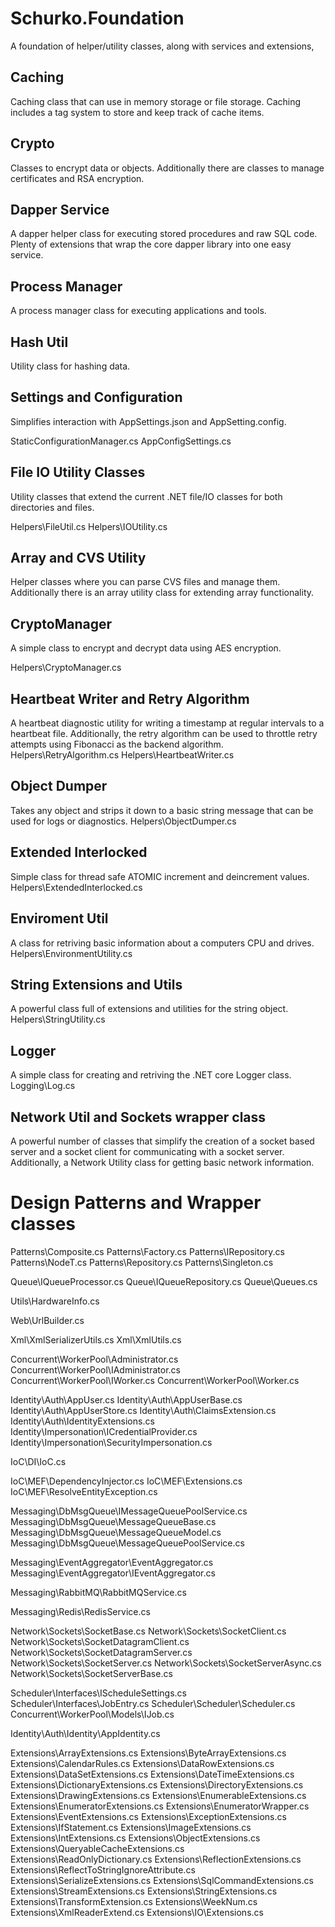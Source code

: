 # Schurko.Foundation
A foundation of helper/utility classes, along with services and extensions,

## Caching

Caching class that can use in memory storage or file storage.
Caching includes a tag system to store and keep track of cache items.

## Crypto
Classes to encrypt data or objects. Additionally there are classes to manage certificates and RSA encryption.

## Dapper Service
A dapper helper class for executing stored procedures and raw SQL code.
Plenty of extensions that wrap the core dapper library into one easy service.

## Process Manager
A process manager class for executing applications and tools.

## Hash Util
Utility class for hashing data.

## Settings and Configuration
Simplifies interaction with AppSettings.json and AppSetting.config.

StaticConfigurationManager.cs
AppConfigSettings.cs
 
## File IO Utility Classes
Utility classes that extend the current .NET file/IO classes for both directories and files.

Helpers\FileUtil.cs
Helpers\IOUtility.cs

## Array and CVS Utility
Helper classes where you can parse CVS files and manage them.
Additionally there is an array utility class for extending array functionality.

## CryptoManager 
A simple class to encrypt and decrypt data using AES encryption.

Helpers\CryptoManager.cs

## Heartbeat Writer and Retry Algorithm
A heartbeat diagnostic utility for writing a timestamp at regular intervals to a heartbeat file.
Additionally, the retry algorithm can be used to throttle retry attempts using Fibonacci as the backend algorithm.
Helpers\RetryAlgorithm.cs
Helpers\HeartbeatWriter.cs

## Object Dumper
Takes any object and strips it down to a basic string message that can be used for logs or diagnostics.
Helpers\ObjectDumper.cs

## Extended Interlocked
Simple class for thread safe ATOMIC increment and deincrement values.
Helpers\ExtendedInterlocked.cs 

## Enviroment Util
A class for retriving basic information about a computers CPU and drives.
Helpers\EnvironmentUtility.cs

## String Extensions and Utils
A powerful class full of extensions and utilities for the string object.
Helpers\StringUtility.cs

## Logger
A simple class for creating and retriving the .NET core Logger class.
Logging\Log.cs

## Network Util and Sockets wrapper class
A powerful number of classes that simplify the creation of a socket based server and a socket client for communicating with a socket server.
Additionally, a Network Utility class for getting basic network information.

# Design Patterns and Wrapper classes

Patterns\Composite.cs
Patterns\Factory.cs
Patterns\IRepository.cs
Patterns\NodeT.cs
Patterns\Repository.cs
Patterns\Singleton.cs

Queue\IQueueProcessor.cs
Queue\IQueueRepository.cs
Queue\Queues.cs

Utils\HardwareInfo.cs

Web\UrlBuilder.cs

Xml\XmlSerializerUtils.cs
Xml\XmlUtils.cs


Concurrent\WorkerPool\Administrator.cs
Concurrent\WorkerPool\IAdministrator.cs
Concurrent\WorkerPool\IWorker.cs
Concurrent\WorkerPool\Worker.cs


Identity\Auth\AppUser.cs
Identity\Auth\AppUserBase.cs
Identity\Auth\AppUserStore.cs
Identity\Auth\ClaimsExtension.cs
Identity\Auth\IdentityExtensions.cs
Identity\Impersonation\ICredentialProvider.cs
Identity\Impersonation\SecurityImpersonation.cs

IoC\DI\IoC.cs

IoC\MEF\DependencyInjector.cs
IoC\MEF\Extensions.cs
IoC\MEF\ResolveEntityException.cs

Messaging\DbMsgQueue\IMessageQueuePoolService.cs
Messaging\DbMsgQueue\MessageQueueBase.cs
Messaging\DbMsgQueue\MessageQueueModel.cs
Messaging\DbMsgQueue\MessageQueuePoolService.cs

Messaging\EventAggregator\EventAggregator.cs
Messaging\EventAggregator\IEventAggregator.cs

Messaging\RabbitMQ\RabbitMQService.cs

Messaging\Redis\RedisService.cs

Network\Sockets\SocketBase.cs
Network\Sockets\SocketClient.cs
Network\Sockets\SocketDatagramClient.cs
Network\Sockets\SocketDatagramServer.cs
Network\Sockets\SocketServer.cs
Network\Sockets\SocketServerAsync.cs
Network\Sockets\SocketServerBase.cs


Scheduler\Interfaces\IScheduleSettings.cs
Scheduler\Interfaces\JobEntry.cs
Scheduler\Scheduler\Scheduler.cs
Concurrent\WorkerPool\Models\IJob.cs

Identity\Auth\Identity\AppIdentity.cs

Extensions\ArrayExtensions.cs
Extensions\ByteArrayExtensions.cs
Extensions\CalendarRules.cs
Extensions\DataRowExtensions.cs
Extensions\DataSetExtensions.cs
Extensions\DateTimeExtensions.cs
Extensions\DictionaryExtensions.cs
Extensions\DirectoryExtensions.cs
Extensions\DrawingExtensions.cs
Extensions\EnumerableExtensions.cs
Extensions\EnumeratorExtensions.cs
Extensions\EnumeratorWrapper.cs
Extensions\EventExtensions.cs
Extensions\ExceptionExtensions.cs
Extensions\IfStatement.cs
Extensions\ImageExtensions.cs
Extensions\IntExtensions.cs
Extensions\ObjectExtensions.cs
Extensions\QueryableCacheExtensions.cs
Extensions\ReadOnlyDictionary.cs
Extensions\ReflectionExtensions.cs
Extensions\ReflectToStringIgnoreAttribute.cs
Extensions\SerializeExtensions.cs
Extensions\SqlCommandExtensions.cs
Extensions\StreamExtensions.cs
Extensions\StringExtensions.cs
Extensions\TransformExtension.cs
Extensions\WeekNum.cs
Extensions\XmlReaderExtend.cs
Extensions\IO\Extensions.cs